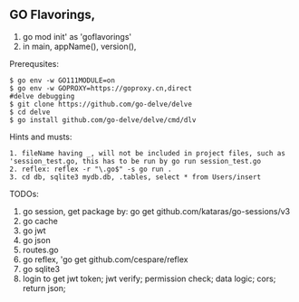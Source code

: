 ## GO Flavorings,

1. go mod init' as 'goflavorings'
2. in main, appName(), version(), 

Prerequsites:

```
$ go env -w GO111MODULE=on
$ go env -w GOPROXY=https://goproxy.cn,direct
#delve debugging
$ git clone https://github.com/go-delve/delve
$ cd delve
$ go install github.com/go-delve/delve/cmd/dlv
```

Hints and musts:

```
1. fileName having _, will not be included in project files, such as 'session_test.go, this has to be run by go run session_test.go
2. reflex: reflex -r "\.go$" -s go run .
3. cd db, sqlite3 mydb.db, .tables, select * from Users/insert
```

TODOs:
1. go session, get package by: go get github.com/kataras/go-sessions/v3
2. go cache
3. go jwt
4. go json
5. routes.go
6. go reflex, 'go get github.com/cespare/reflex
7. go sqlite3
8. login to get jwt token; jwt verify; permission check; data logic; cors; return json;
